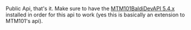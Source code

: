 Public Api, that's it. Make sure to have the [MTM101BaldiDevAPI 5.4.x](https://gamebanana.com/mods/383711) installed in order for this api to work (yes this is basically an extension to MTM101's api).
